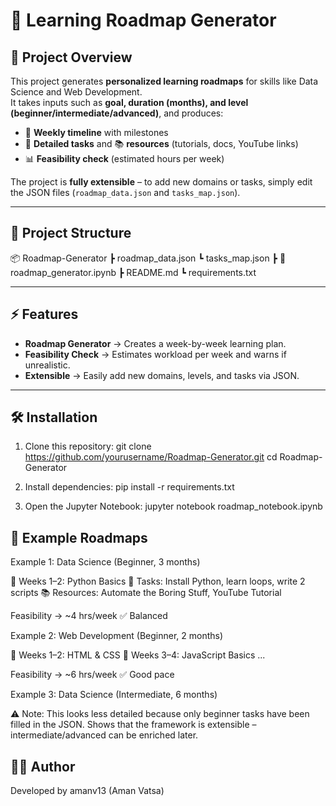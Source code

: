 # 📘 Learning Roadmap Generator

## 🚀 Project Overview
This project generates **personalized learning roadmaps** for skills like Data Science and Web Development.  
It takes inputs such as **goal, duration (months), and level (beginner/intermediate/advanced)**, and produces:  
- 📅 **Weekly timeline** with milestones  
- 📝 **Detailed tasks** and 📚 **resources** (tutorials, docs, YouTube links)  
- 📊 **Feasibility check** (estimated hours per week)  

The project is **fully extensible** – to add new domains or tasks, simply edit the JSON files (`roadmap_data.json` and `tasks_map.json`).

---

## 📂 Project Structure
📦 Roadmap-Generator
┣ roadmap_data.json 
┗ tasks_map.json 
┣ 📓 roadmap_generator.ipynb
┣ README.md
┗ requirements.txt

---

## ⚡ Features
- **Roadmap Generator** → Creates a week-by-week learning plan.  
- **Feasibility Check** → Estimates workload per week and warns if unrealistic.  
- **Extensible** → Easily add new domains, levels, and tasks via JSON.  

---

## 🛠️ Installation
1. Clone this repository:
   git clone https://github.com/yourusername/Roadmap-Generator.git
   cd Roadmap-Generator
   
3. Install dependencies:
   pip install -r requirements.txt
   
5. Open the Jupyter Notebook:
   jupyter notebook roadmap_notebook.ipynb
   

## 🧪 Example Roadmaps
Example 1: Data Science (Beginner, 3 months)

📘 Weeks 1–2: Python Basics
📝 Tasks: Install Python, learn loops, write 2 scripts
📚 Resources: Automate the Boring Stuff, YouTube Tutorial

Feasibility → ~4 hrs/week ✅ Balanced

Example 2: Web Development (Beginner, 2 months)

📘 Weeks 1–2: HTML & CSS
📘 Weeks 3–4: JavaScript Basics
...

Feasibility → ~6 hrs/week ✅ Good pace

Example 3: Data Science (Intermediate, 6 months)

⚠️ Note: This looks less detailed because only beginner tasks have been filled in the JSON.
Shows that the framework is extensible – intermediate/advanced can be enriched later.

## 👨‍💻 Author

Developed by amanv13 (Aman Vatsa)
